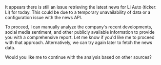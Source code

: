 It appears there is still an issue retrieving the latest news for Li Auto (ticker: LI) for today. This could be due to a temporary unavailability of data or a configuration issue with the news API. 

To proceed, I can manually analyze the company's recent developments, social media sentiment, and other publicly available information to provide you with a comprehensive report. Let me know if you'd like me to proceed with that approach. Alternatively, we can try again later to fetch the news data. 

Would you like me to continue with the analysis based on other sources?